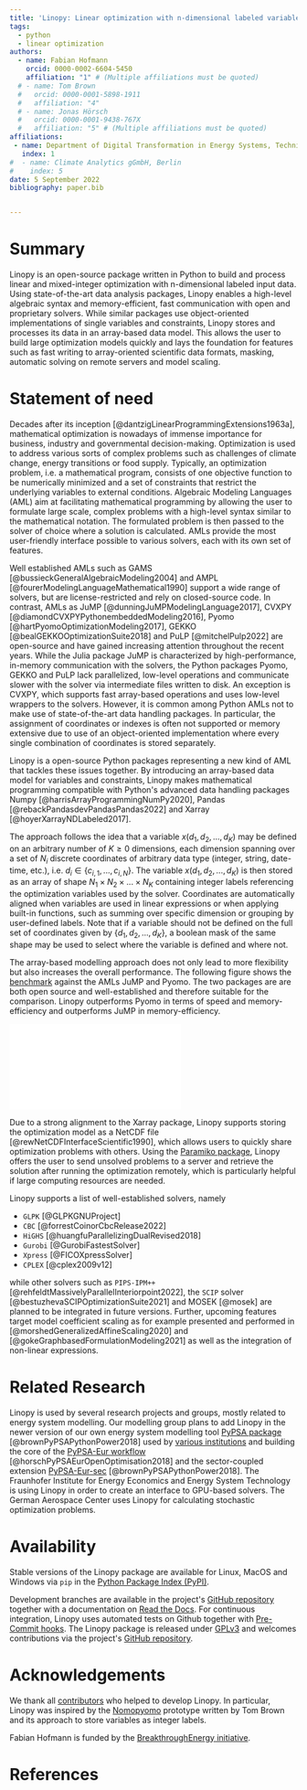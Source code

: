 ```yaml
---
title: 'Linopy: Linear optimization with n-dimensional labeled variables'
tags:
  - python
  - linear optimization
authors:
  - name: Fabian Hofmann
    orcid: 0000-0002-6604-5450
    affiliation: "1" # (Multiple affiliations must be quoted)
  # - name: Tom Brown
  #   orcid: 0000-0001-5898-1911
  #   affiliation: "4"
  # - name: Jonas Hörsch
  #   orcid: 0000-0001-9438-767X
  #   affiliation: "5" # (Multiple affiliations must be quoted)
affiliations:
 - name: Department of Digital Transformation in Energy Systems, Technical University of Berlin
   index: 1
#  - name: Climate Analytics gGmbH, Berlin
#    index: 5
date: 5 September 2022
bibliography: paper.bib


---
```


# Summary

Linopy is an open-source package written in Python to build and process linear and mixed-integer optimization with n-dimensional labeled input data. Using state-of-the-art data analysis packages, Linopy enables a high-level algebraic syntax and memory-efficient, fast communication with open and proprietary solvers. While similar packages use object-oriented implementations of single variables and constraints, Linopy stores and processes its data in an array-based data model. This allows the user to build large optimization models quickly and lays the foundation for features such as fast writing to array-oriented scientific data formats, masking, automatic solving on remote servers and model scaling.

# Statement of need

Decades after its inception [@dantzigLinearProgrammingExtensions1963a], mathematical optimization is nowadays of immense importance for business, industry  and governmental decision-making. Optimization is used to address various sorts of complex problems such as challenges of climate change, energy transitions or food supply. Typically, an optimization problem, i.e. a mathematical program, consists of one objective function to be numerically minimized and a set of constraints that restrict the underlying variables to external conditions. Algebraic Modeling Languages (AML) aim at facilitating mathematical programming by allowing the user to formulate large scale, complex problems with a high-level syntax similar to the mathematical notation. The formulated problem is then passed to the solver of choice where a solution is calculated. AMLs provide the most user-friendly interface possible to various solvers, each with its own set of features.

Well established AMLs such as GAMS [@bussieckGeneralAlgebraicModeling2004] and AMPL [@fourerModelingLanguageMathematical1990] support a wide range of solvers, but are license-restricted and rely on closed-source code. In contrast, AMLs as JuMP [@dunningJuMPModelingLanguage2017], CVXPY [@diamondCVXPYPythonembeddedModeling2016], Pyomo [@hartPyomoOptimizationModeling2017], GEKKO [@bealGEKKOOptimizationSuite2018] and PuLP [@mitchelPulp2022] are open-source and have gained increasing attention throughout the recent years. While the Julia package JuMP is characterized by high-performance, in-memory communication with the solvers, the Python packages Pyomo, GEKKO and PuLP lack parallelized, low-level operations and communicate slower with the solver via intermediate files written to disk. An exception is CVXPY, which supports fast array-based operations and uses low-level wrappers to the solvers. However, it is common among Python AMLs not to make use of state-of-the-art data handling packages. In particular, the assignment of coordinates or indexes is often not supported or memory extensive due to use of an object-oriented implementation where every single combination of coordinates is stored separately.

Linopy is a open-source Python packages representing a new kind of AML that tackles these issues together. By introducing an array-based data model for variables and constraints, Linopy makes mathematical programming compatible with Python's advanced data handling packages Numpy [@harrisArrayProgrammingNumPy2020], Pandas [@rebackPandasdevPandasPandas2022] and Xarray [@hoyerXarrayNDLabeled2017].

The approach follows the idea that a variable $x(d_1, d_2, ..., d_K)$ may be defined on an arbitrary number of $K\ge 0$ dimensions, each dimension spanning over a set of $N_i$ discrete coordinates of arbitrary data type (integer, string, date-time, etc.), i.e. $d_i \in \{c_{i,1},...,c_{i,N}\}$. The variable $x(d_1, d_2, ..., d_K)$ is then stored as an array of shape $N_1 \times N_2 \times ... \times N_K$ containing integer labels referencing the optimization variables used by the solver. Coordinates are automatically aligned when variables are used in linear expressions or when applying built-in functions, such as summing over specific dimension or grouping by user-defined labels. Note that if a variable should not be defined on the full set of coordinates given by $\{d_1, d_2, ..., d_K\}$, a boolean mask of the same shape may be used to select where the variable is defined and where not.

The array-based modelling approach does not only lead to more flexibility but also increases the overall performance. The following figure shows the [benchmark](https://github.com/PyPSA/linopy/tree/master/benchmark) against the AMLs JuMP and Pyomo. The two packages are are both open source and well-established and therefore suitable for the comparison. Linopy outperforms Pyomo in terms of speed and memory-efficiency and outperforms JuMP in memory-efficiency.

![Benchmark of Linopy against comparable packages with the producing Snakemake workflow available [here](https://github.com/PyPSA/linopy/tree/master/benchmark). The benchmark is based on a 1-dimensional knapsack problem and uses the Gurobi solver. The overhead is calculated from the difference of the whole solving process via the AML and the solving process on the solver side alone. Note that the benchmark is hardly dependent on the complexity of the problem. Thus, adding more terms to the constraints, setting different kind of index labels or changing it to an mixed-integer problem does hardly have an effect on the overhead. \label{fig:benchmark}](figures/benchmark-overhead.pdf)

Due to a strong alignment to the Xarray package, Linopy supports storing the optimization model as a NetCDF file [@rewNetCDFInterfaceScientific1990], which allows users to quickly share optimization problems with others. Using the [Paramiko package](https://paramiko.org), Linopy offers the user to send unsolved problems to a server and retrieve the solution after running the optimization remotely, which is particularly helpful if large computing resources are needed.

Linopy supports a list of well-established solvers, namely

* `GLPK` [@GLPKGNUProject]
* `CBC` [@forrestCoinorCbcRelease2022]
* `HiGHS` [@huangfuParallelizingDualRevised2018]
* `Gurobi` [@GurobiFastestSolver]
* `Xpress` [@FICOXpressSolver]
* `CPLEX` [@cplex2009v12]

while other solvers such as `PIPS-IPM++` [@rehfeldtMassivelyParallelInteriorpoint2022], the `SCIP` solver [@bestuzhevaSCIPOptimizationSuite2021] and MOSEK [@mosek] are planned to be integrated in future versions. Further, upcoming features target model coefficient scaling as for example presented and performed in [@morshedGeneralizedAffineScaling2020] and [@gokeGraphbasedFormulationModeling2021] as well as the integration of non-linear expressions.

<!-- The core data classes `Variable`, `LinearExpression` and `Constraint`  are subclasses of `xarray`'s `DataArray` and `Dataset` class. These contain n-dimensional arrays with unique labels referencing the optimization variables and coefficients. Hence, variables and constraints  are defined together with a set of dimensions and their corresponding coordinates.
For example, creating a variable $x(d_1, d_2)$ defined on $d_1 \in \{1,...,N\}$ and $d_2 \in \{1,...,M\}$, would only require passing $d_1$ and $d_2$ to the variable initialization, with optional lower and upper bounds $l_x(d_1,d_2)$ and $u_x(d_1,d_2)$ being defined on (a subset of) $\{d_1, d_2\}$. The returned object is an $N \times M$ array of integer labels referencing to the optimization variables used by the solver.
... -->

# Related Research

Linopy is used by several research projects and groups, mostly related to energy system modelling. Our modelling group plans to add Linopy in the newer version of our own energy system modelling tool [PyPSA package](https://github.com/PyPSA/pypsa) [@brownPyPSAPythonPower2018] used by [various institutions](https://pypsa.readthedocs.io/en/latest/users.html) and building the core of the [PyPSA-Eur workflow](https://github.com/PyPSA/pypsa-eur) [@horschPyPSAEurOpenOptimisation2018] and the sector-coupled extension [PyPSA-Eur-sec](https://github.com/PyPSA/pypsa-eur-sec) [@brownPyPSAPythonPower2018]. The Fraunhofer Institute for Energy Economics and Energy System Technology is using Linopy in order to create an interface to GPU-based solvers. The German Aerospace Center uses Linopy for calculating stochastic optimization problems.

# Availability

Stable versions of the Linopy package are available for Linux, MacOS and Windows via
`pip` in the [Python Package Index (PyPI)](https://pypi.org/project/linopy/).
<!-- and for `conda` on [conda-forge](https://anaconda.org/conda-forge/linopy) [@AnacondaSoftwareDistribution2020]. -->
Development branches are available in the project's [GitHub repository](https://github.com/PyPSA/linopy) together with a documentation on [Read the Docs](https://linopy.readthedocs.io/en/master/).
For continuous integration, Linopy uses automated tests on Github together with [Pre-Commit hooks](https://pre-commit.com/). The Linopy package is released under [GPLv3](https://github.com/PyPSA/linopy/blob/master/LICENSES/GPL-3.0-or-later.txt) and welcomes contributions via the project's [GitHub repository](https://github.com/PyPSA/linopy).

# Acknowledgements

We thank all [contributors](https://github.com/PyPSA/linopy/graphs/contributors) who helped to develop Linopy. In particular, Linopy was inspired by the [Nomopyomo](https://github.com/PyPSA/nomopyomo) prototype written by Tom Brown and its approach to store variables as integer labels.

Fabian Hofmann is funded by the [BreakthroughEnergy initiative](https://www.breakthroughenergy.org/).

# References

